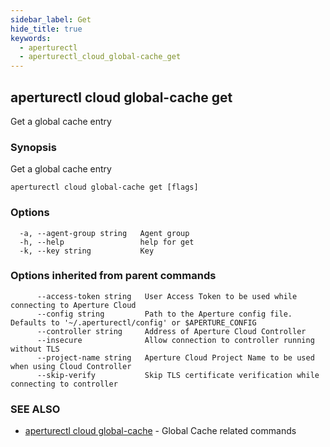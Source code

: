 ```yaml
---
sidebar_label: Get
hide_title: true
keywords:
  - aperturectl
  - aperturectl_cloud_global-cache_get
---
```


<!-- markdownlint-disable -->

## aperturectl cloud global-cache get

Get a global cache entry

### Synopsis

Get a global cache entry

```
aperturectl cloud global-cache get [flags]
```

### Options

```
  -a, --agent-group string   Agent group
  -h, --help                 help for get
  -k, --key string           Key
```

### Options inherited from parent commands

```
      --access-token string   User Access Token to be used while connecting to Aperture Cloud
      --config string         Path to the Aperture config file. Defaults to '~/.aperturectl/config' or $APERTURE_CONFIG
      --controller string     Address of Aperture Cloud Controller
      --insecure              Allow connection to controller running without TLS
      --project-name string   Aperture Cloud Project Name to be used when using Cloud Controller
      --skip-verify           Skip TLS certificate verification while connecting to controller
```

### SEE ALSO

- [aperturectl cloud global-cache](/reference/aperture-cli/aperturectl/cloud/global-cache/global-cache.md) - Global Cache related commands
